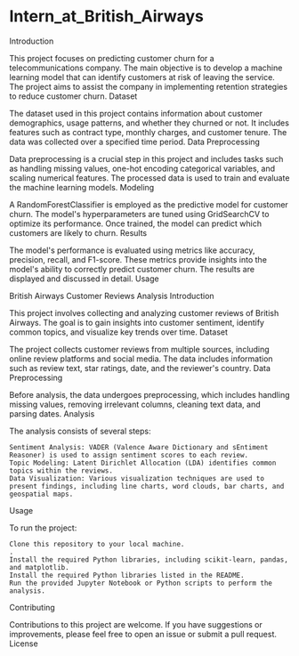# Intern_at_British_Airways

Introduction

This project focuses on predicting customer churn for a telecommunications company. The main objective is to develop a machine learning model that can identify customers at risk of leaving the service. The project aims to assist the company in implementing retention strategies to reduce customer churn.
Dataset

The dataset used in this project contains information about customer demographics, usage patterns, and whether they churned or not. It includes features such as contract type, monthly charges, and customer tenure. The data was collected over a specified time period.
Data Preprocessing

Data preprocessing is a crucial step in this project and includes tasks such as handling missing values, one-hot encoding categorical variables, and scaling numerical features. The processed data is used to train and evaluate the machine learning models.
Modeling

A RandomForestClassifier is employed as the predictive model for customer churn. The model's hyperparameters are tuned using GridSearchCV to optimize its performance. Once trained, the model can predict which customers are likely to churn.
Results

The model's performance is evaluated using metrics like accuracy, precision, recall, and F1-score. These metrics provide insights into the model's ability to correctly predict customer churn. The results are displayed and discussed in detail.
Usage




British Airways Customer Reviews Analysis
Introduction

This project involves collecting and analyzing customer reviews of British Airways. The goal is to gain insights into customer sentiment, identify common topics, and visualize key trends over time.
Dataset

The project collects customer reviews from multiple sources, including online review platforms and social media. The data includes information such as review text, star ratings, date, and the reviewer's country.
Data Preprocessing

Before analysis, the data undergoes preprocessing, which includes handling missing values, removing irrelevant columns, cleaning text data, and parsing dates.
Analysis

The analysis consists of several steps:

    Sentiment Analysis: VADER (Valence Aware Dictionary and sEntiment Reasoner) is used to assign sentiment scores to each review.
    Topic Modeling: Latent Dirichlet Allocation (LDA) identifies common topics within the reviews.
    Data Visualization: Various visualization techniques are used to present findings, including line charts, word clouds, bar charts, and geospatial maps.

Usage

To run the project:

    Clone this repository to your local machine.
    .
    Install the required Python libraries, including scikit-learn, pandas, and matplotlib.
    Install the required Python libraries listed in the README.
    Run the provided Jupyter Notebook or Python scripts to perform the analysis.

Contributing

Contributions to this project are welcome. If you have suggestions or improvements, please feel free to open an issue or submit a pull request.
License
